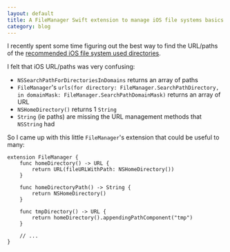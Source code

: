 ```yaml
---
layout: default
title: A FileManager Swift extension to manage iOS file systems basics with ease
category: blog
---
```


I recently spent some time figuring out the best way to find the URL/paths of
the [recommended iOS file system used directories][ios-file-system-basics].

I felt that iOS URL/paths was very confusing:

- `NSSearchPathForDirectoriesInDomains` returns an array of paths
- `FileManager`'s
  `urls(for directory: FileManager.SearchPathDirectory, in domainMask: FileManager.SearchPathDomainMask)`
  returns an array of URL
- `NSHomeDirectory()` returns 1 `String`
- `String` (ie paths) are missing the URL management methods that `NSString` had

So I came up with this little `FileManager`'s extension that could be useful to
many:

    extension FileManager {
        func homeDirectory() -> URL {
            return URL(fileURLWithPath: NSHomeDirectory())
        }

        func homeDirectoryPath() -> String {
            return NSHomeDirectory()
        }

        func tmpDirectory() -> URL {
            return homeDirectory().appendingPathComponent("tmp")
        }

        // ...
    }

[ios-file-system-basics]:
  https://developer.apple.com/library/content/documentation/FileManagement/Conceptual/FileSystemProgrammingGuide/FileSystemOverview/FileSystemOverview.html#//apple_ref/doc/uid/TP40010672-CH2-SW12
